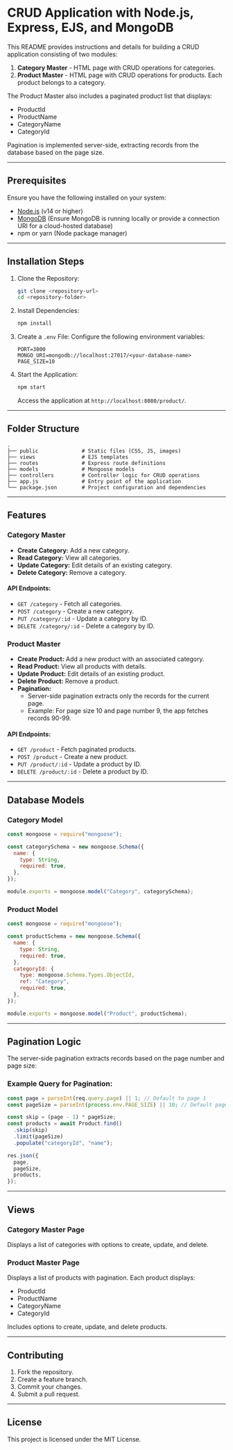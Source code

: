 # CRUD Application with Node.js, Express, EJS, and MongoDB

This README provides instructions and details for building a CRUD application consisting of two modules:

1. **Category Master** - HTML page with CRUD operations for categories.
2. **Product Master** - HTML page with CRUD operations for products. Each product belongs to a category.

The Product Master also includes a paginated product list that displays:

- ProductId
- ProductName
- CategoryName
- CategoryId

Pagination is implemented server-side, extracting records from the database based on the page size.

---

## Prerequisites

Ensure you have the following installed on your system:

- [Node.js](https://nodejs.org/) (v14 or higher)
- [MongoDB](https://www.mongodb.com/) (Ensure MongoDB is running locally or provide a connection URI for a cloud-hosted database)
- npm or yarn (Node package manager)

---

## Installation Steps

1. Clone the Repository:

   ```bash
   git clone <repository-url>
   cd <repository-folder>
   ```

2. Install Dependencies:

   ```bash
   npm install
   ```

3. Create a `.env` File:
   Configure the following environment variables:

   ```env
   PORT=3000
   MONGO_URI=mongodb://localhost:27017/<your-database-name>
   PAGE_SIZE=10
   ```

4. Start the Application:
   ```bash
   npm start
   ```
   Access the application at `http://localhost:8080/product/`.

---

## Folder Structure

```
.
├── public              # Static files (CSS, JS, images)
├── views               # EJS templates
├── routes              # Express route definitions
├── models              # Mongoose models
├── controllers         # Controller logic for CRUD operations
├── app.js              # Entry point of the application
└── package.json        # Project configuration and dependencies
```

---

## Features

### Category Master

- **Create Category:** Add a new category.
- **Read Category:** View all categories.
- **Update Category:** Edit details of an existing category.
- **Delete Category:** Remove a category.

#### API Endpoints:

- `GET /category` - Fetch all categories.
- `POST /category` - Create a new category.
- `PUT /category/:id` - Update a category by ID.
- `DELETE /category/:id` - Delete a category by ID.

### Product Master

- **Create Product:** Add a new product with an associated category.
- **Read Product:** View all products with details.
- **Update Product:** Edit details of an existing product.
- **Delete Product:** Remove a product.
- **Pagination:**
  - Server-side pagination extracts only the records for the current page.
  - Example: For page size 10 and page number 9, the app fetches records 90-99.

#### API Endpoints:

- `GET /product` - Fetch paginated products.
- `POST /product` - Create a new product.
- `PUT /product/:id` - Update a product by ID.
- `DELETE /product/:id` - Delete a product by ID.

---

## Database Models

### Category Model

```javascript
const mongoose = require("mongoose");

const categorySchema = new mongoose.Schema({
  name: {
    type: String,
    required: true,
  },
});

module.exports = mongoose.model("Category", categorySchema);
```

### Product Model

```javascript
const mongoose = require("mongoose");

const productSchema = new mongoose.Schema({
  name: {
    type: String,
    required: true,
  },
  categoryId: {
    type: mongoose.Schema.Types.ObjectId,
    ref: "Category",
    required: true,
  },
});

module.exports = mongoose.model("Product", productSchema);
```

---

## Pagination Logic

The server-side pagination extracts records based on the page number and page size:

### Example Query for Pagination:

```javascript
const page = parseInt(req.query.page) || 1; // Default to page 1
const pageSize = parseInt(process.env.PAGE_SIZE) || 10; // Default page size

const skip = (page - 1) * pageSize;
const products = await Product.find()
  .skip(skip)
  .limit(pageSize)
  .populate("categoryId", "name");

res.json({
  page,
  pageSize,
  products,
});
```

---

## Views

### Category Master Page

Displays a list of categories with options to create, update, and delete.

### Product Master Page

Displays a list of products with pagination. Each product displays:

- ProductId
- ProductName
- CategoryName
- CategoryId

Includes options to create, update, and delete products.

---

## Contributing

1. Fork the repository.
2. Create a feature branch.
3. Commit your changes.
4. Submit a pull request.

---

## License

This project is licensed under the MIT License.

